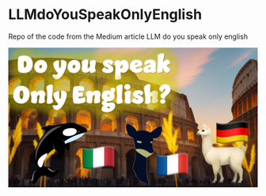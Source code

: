 # LLMdoYouSpeakOnlyEnglish
Repo of the code from the Medium article LLM do you speak only english

<img src="https://github.com/fabiomatricardi/LLMdoYouSpeakOnlyEnglish/blob/main/logo-banner.png" width=700>
